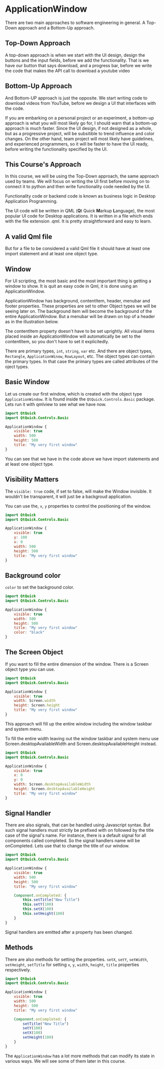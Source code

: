 # ApplicationWindow

There are two main approaches to software engineering in general. A Top-Down approach and a Bottom-Up approach. 

## Top-Down Approach

A top-down approach is when we start with the UI design, design the buttons and the input fields, before we add the functionality. That is we have our button that says download,  and a progress bar, before we write the code that makes the API call to download a youtube video

## Bottom-Up Approach

And Bottom-UP approach is just the opposite. We start writing code to download videos from YouTube, before we design a UI that interfaces with the code.

If you are embarking on a personal project or an experiment, a bottom-up approach is what you will most likely go for, I should warn that a bottom-up approach is much faster. Since the UI design, if not designed as a whole, but as a progressive project, will be subsitible to trend influence and color changes. On the other hand, team project will  most likely have guidelines, and experienced programmers, so it will be faster to have the UI ready, before writing the functionality specified by the UI.

## This Course's Approach

In this course, we will be using the Top-Down approach, the same approach used by teams. We will focus on writing the UI first before moving on to connect it to python and then write functionality code needed by the UI.

Functionality code or backend code is known as business logic in Desktop Application Programming.

The UI code will be written in QML (**Q**t Quick **M**arkup **L**anguage), the most popular UI code for Desktop applications. It is written in a file which ends with the file extension .qml. It is pretty straightforward and easy to learn.

## A valid Qml file

But for a file to be considered a valid Qml file it should have at least one import statement and at least one object type.

## Window

For UI scripting, the most basic and the most important thing is getting a window to show. It is quit an easy code in Qml, it is done using an ApplicationWindow.

ApplicationWindow has background, contentItem, header, menubar and footer properties. These properties are set to other Object types we will be seeing later on. The background item will become the background of the entire ApplicationWindow. But a menubar will be drawn on top of a header as in the illustration below.

The contentItem property doesn't have to be set uprightly. All visual items placed inside an ApplicationWindow will automatically be set to the contentItem, so you don't have to set it explicitedly.

There are primary types, `int`, `string`, `var` etc. And there are object types, `Rectangle`, `ApplicationWinow`, `RowLayout`, etc. The object types can contain the primary types. In that case the primary types are called attributes of the oject types.

## Basic Window

Let us create our first window, which is created with the object type `ApplicationWindow`. It is found inside the `QtQuick.Controls.Basic` package. Lets run it with qmlview to see what we have now.

```qml
import QtQuick
import QtQuick.Controls.Basic

ApplicationWindow {
    visible: true
    width: 500
    height: 500
    title: "My very first window"
}
```

You can see that we have in the code above we have import statements and at least one object type.

## Visibility Matters

The `visible: true` code, if set to false, will make the Window invisible. It wouldn't be transparent, it will just be a backgroud application.

You can use the, `x`, `y` properties to control the positioning of the window.

```qml
import QtQuick
import QtQuick.Controls.Basic

ApplicationWindow {
    visible: true
    y: 100
    x: 0
    width: 500
    height: 500
    title: "My very first window"
}
```

## Background color

`color` to set the background color.

```qml
import QtQuick
import QtQuick.Controls.Basic

ApplicationWindow {
    visible: true
    width: 500
    height: 500
    title: "My very first window"
    color: "black"
}
```

## The Screen Object

If you want to fill the entire dimension of the window. There is a Screen object type you can use.

```qml
import QtQuick
import QtQuick.Controls.Basic

ApplicationWindow {
    visible: true
    width: Screen.width
    height: Screen.height
    title: "My very first window"
}
```

This approach will fill up the entire window including the window taskbar and system menu.

To fill the entire width leaving out the window taskbar and system menu use Screen.desktopAvailableWidth and Screen.desktopAvailableHeight instead.

```qml
import QtQuick
import QtQuick.Controls.Basic

ApplicationWindow {
    visible: true
    x: 0
    y: 0
    width: Screen.desktopAvailableWidth
    height: Screen.desktopAvailableHeight
    title: "My very first window"
}
```

## Signal Handler

There are also signals, that can be handled using Javascript syntax. But such signal handlers must strictly be prefixed with on followed by the title case of the signal's name. For instance, there is a default signal for all components called completed. So the signal handlers name will be onCompleted. Lets use that to change the title of our window.

```qml
import QtQuick
import QtQuick.Controls.Basic

ApplicationWindow {
    visible: true
    width: 500
    height: 500
    title: "My very first window"

    Component.onCompleted: {
        this.setTitle("New Title")
        this.setY(100)
        this.setX(100)
        this.setHeight(100)
    }
}
```

Signal handlers are emitted after a property has been changed.

## Methods

There are also methods for setting the properties. `setX`, `setY`, `setWidth`, `setHeight`, `setTitle` for setting `x`, `y`, `width`, `height`, `title` properties respectively.

```qml
import QtQuick
import QtQuick.Controls.Basic

ApplicationWindow {
    visible: true
    width: 500
    height: 500
    title: "My very first window"

    Component.onCompleted: {
        setTitle("New Title")
        setY(100)
        setX(100)
        setHeight(100)
    }
}
```

The `ApplicationWindow` has a lot more methods that can modify its state in various ways. We will see some of them later in this course.
